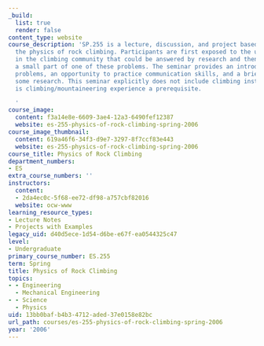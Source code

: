 ```yaml
---
_build:
  list: true
  render: false
content_type: website
course_description: 'SP.255 is a lecture, discussion, and project based seminar about
  the physics of rock climbing. Participants are first exposed to the unsolved problems
  in the climbing community that could be answered by research and then asked to solve
  a small part of one of these problems. The seminar provides an introduction to engineering
  problems, an opportunity to practice communication skills, and a brief stab at doing
  some research. This seminar explicitly does not include climbing instruction nor
  is climbing/mountaineering experience a prerequisite.

  '
course_image:
  content: f3a14e8e-6609-3ae4-12a3-6490fef12387
  website: es-255-physics-of-rock-climbing-spring-2006
course_image_thumbnail:
  content: 619a46f6-34f3-d9e7-3297-8f7ccf83e443
  website: es-255-physics-of-rock-climbing-spring-2006
course_title: Physics of Rock Climbing
department_numbers:
- ES
extra_course_numbers: ''
instructors:
  content:
  - 2da4ec0c-5f68-ee72-df98-a757cbf82016
  website: ocw-www
learning_resource_types:
- Lecture Notes
- Projects with Examples
legacy_uid: d40d5ece-1d54-d6be-e67f-ea0544325c47
level:
- Undergraduate
primary_course_number: ES.255
term: Spring
title: Physics of Rock Climbing
topics:
- - Engineering
  - Mechanical Engineering
- - Science
  - Physics
uid: 13bb0baf-b4b3-4712-aded-37e0158e82bc
url_path: courses/es-255-physics-of-rock-climbing-spring-2006
year: '2006'
---
```

